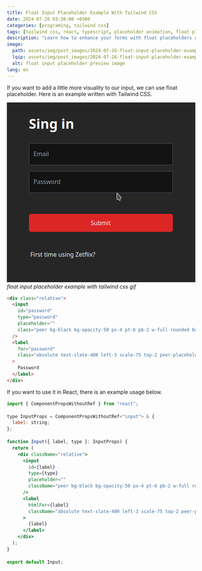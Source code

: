 ```yaml
---
title: Float Input Placeholder Example With Tailwind CSS
date: 2024-07-26 03:30:00 +0300
categories: [programing, tailwind css]
tags: [tailwind css, react, typescript, placeholder animation, float placeholder]
description: "Learn how to enhance your forms with float placeholders using Tailwind CSS. This guide provides a clear example of implementing float placeholders in both HTML and React, showcasing practical code snippets and styling techniques for a sleek, user-friendly interface."
image:
  path: assets/img/post_images/2024-07-26-float-input-placeholder-example-with-tailwind-css-preview.webp
  lqip: assets/img/post_images/2024-07-26-float-input-placeholder-example-with-tailwind-css-preview-low.avif
  alt: float input placeholder preview image
lang: en
---
```


If you want to add a little more visuality to our input, we can use float placeholder. Here is an example written with Tailwind CSS.


![float placeholder input image](assets/img/post_images/1_OyfVK0yH-3Gz1Cq9BvFFYw.gif)
_float input placeholder example with tailwind css gif_

```html
<div class="relative">
  <input
    id="password"
    type="password"
    placeholder=""
    class="peer bg-black bg-opacity-50 px-4 pt-6 pb-2 w-full rounded border border-slate-600 text-white focus:ring-2 focus:ring-white outline-none invalid:border-red-500"
  />
  <label
    for="password"
    class="absolute text-slate-400 left-3 scale-75 top-2 peer-placeholder-shown:scale-100 peer-placeholder-shown:top-4 peer-focus:scale-75 peer-focus:top-2 duration-300"
  >
    Password
  </label>
</div>
```

If you want to use it in React, there is an example usage below.

```jsx
import { ComponentPropsWithoutRef } from "react";

type InputProps = ComponentPropsWithoutRef<"input"> & {
  label: string;
};

function Input({ label, type }: InputProps) {
  return (
    <div className="relative">
      <input
        id={label}
        type={type}
        placeholder=""
        className="peer bg-black bg-opacity-50 px-4 pt-6 pb-2 w-full rounded border border-slate-600 text-white focus:ring-2 focus:ring-white outline-none invalid:border-red-500"
      />
      <label
        htmlFor={label}
        className="absolute text-slate-400 left-3 scale-75 top-2 peer-placeholder-shown:scale-100 peer-placeholder-shown:top-4 peer-focus:scale-75 peer-focus:top-2 duration-300"
      >
        {label}
      </label>
    </div>
  );
}

export default Input;
```
